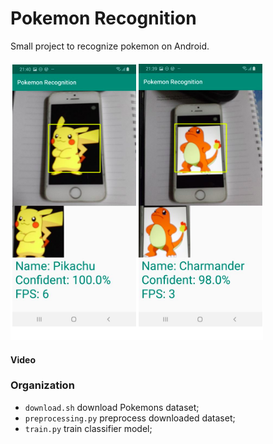 # Pokemon Recognition

Small project to recognize pokemon on Android.

![](classification/demo.png)

#### Video


### Organization

- `download.sh` download Pokemons dataset;
- `preprocessing.py` preprocess downloaded dataset;
- `train.py` train classifier model;





